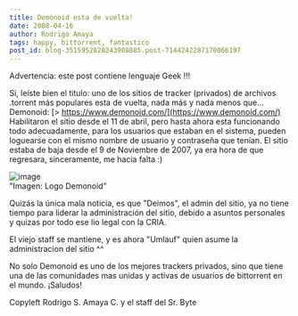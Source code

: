 ```yaml
---
title: Demonoid esta de vuelta!
date: 2008-04-16
author: Rodrigo Amaya
tags: happy, bittorrent, fantastico
post_id: blog-3515952828243908885.post-7144242287170066197
---
```


Advertencia: este post contiene lenguaje Geek !!!

Si, leíste bien el titulo: uno de los sitios de tracker (privados) de archivos .torrent más populares esta de vuelta, nada más y nada menos que... Demonoid:
[> https://www.demonoid.com/](https://www.demonoid.com/) Habilitaron
el sitio desde el 11 de abril, pero hasta ahora esta funcionando todo adecuadamente, para los usuarios que estaban en el sistema, pueden loguearse con el mismo nombre de usuario y contraseña que tenían. El sitio estaba de baja desde el 9 de Noviembre de 2007, ya era hora de que regresara, sinceramente, me hacia falta :)

![image](https://bp1.blogger.com/_ayvorITawE4/SAYMhd2wnsI/AAAAAAAAAro/pfP-2Az_nRk/s400/demonoid.jpg)    
"Imagen: Logo
Demonoid"

Quizás la única mala noticia, es que "Deimos", el admin del sitio, ya no tiene tiempo para liderar la administración del sitio, debido a asuntos personales y quizas por todo ese lio legal con la CRIA.

El viejo staff se mantiene, y es ahora "Umlauf" quien asume la administracion del sitio ^^

No solo Demonoid es uno de los mejores trackers privados, sino que tiene una de las comunidades mas unidas y activas de usuarios de bittorrent en el mundo. ¡Saludos!

Copyleft Rodrigo S. Amaya C. y el staff del Sr. Byte